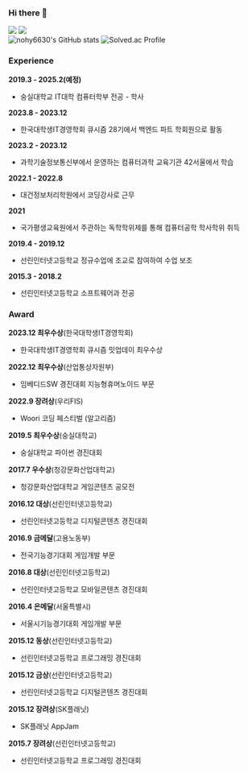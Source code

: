 ### Hi there 👋  
<a href="https://velog.io/@nohy6630"><img src="https://img.shields.io/badge/Velog-3DDC84?style=flat-square&logo=Velog&logoColor=white"/></a>
<a href="https://climbing-gecko-79f.notion.site/1e46c615e1dc4a02a0d2fb39610570ce"><img src="https://img.shields.io/badge/Notion-000000?style=flat-square&logo=Notion&logoColor=white"/></a><br/>
![nohy6630's GitHub stats](https://github-readme-stats.vercel.app/api?username=nohy6630)
![Solved.ac Profile](http://mazassumnida.wtf/api/generate_badge?boj=youngjin_noh)
### Experience
__2019.3 - 2025.2(예정)__  
- 숭실대학교 IT대학 컴퓨터학부 전공 - 학사

__2023.8 - 2023.12__  
- 한국대학생IT경영학회 큐시즘 28기에서 백엔드 파트 학회원으로 활동

__2023.2 - 2023.12__  
- 과학기술정보통신부에서 운영하는 컴퓨터과학 교육기관 42서울에서 학습

__2022.1 - 2022.8__  
- 대건정보처리학원에서 코딩강사로 근무

__2021__  
- 국가평생교육원에서 주관하는 독학학위제를 통해 컴퓨터공학 학사학위 취득

__2019.4 - 2019.12__  
- 선린인터넷고등학교 정규수업에 조교로 참여하여 수업 보조

__2015.3 - 2018.2__  
- 선린인터넷고등학교 소프트웨어과 전공

### Award
__2023.12 최우수상__(한국대학생IT경영학회)  
- 한국대학생IT경영학회 큐시즘 밋업데이 최우수상

__2022.12 최우수상__(산업통상자원부)  
- 임베디드SW 경진대회 지능형휴머노이드 부문

__2022.9 장려상__(우리FIS)  
- Woori 코딩 페스티벌 (알고리즘)

__2019.5 최우수상__(숭실대학교)  
- 숭실대학교 파이썬 경진대회

__2017.7 우수상__(청강문화산업대학교)  
- 청강문화산업대학교 게임콘텐츠 공모전

__2016.12 대상__(선린인터넷고등학교)  
- 선린인터넷고등학교 디지털콘텐츠 경진대회

__2016.9 금메달__(고용노동부)  
- 전국기능경기대회 게임개발 부문

__2016.8 대상__(선린인터넷고등학교)  
- 선린인터넷고등학교 모바일콘텐츠 경진대회

__2016.4 은메달__(서울특별시)  
- 서울시기능경기대회 게임개발 부문

__2015.12 동상__(선린인터넷고등학교)  
- 선린인터넷고등학교 프로그래밍 경진대회

__2015.12 금상__(선린인터넷고등학교)  
- 선린인터넷고등학교 디지털콘텐츠 경진대회

__2015.12 장려상__(SK플래닛)  
- SK플래닛 AppJam

__2015.7 장려상__(선린인터넷고등학교)  
- 선린인터넷고등학교 프로그래밍 경진대회
